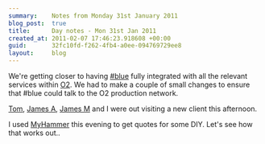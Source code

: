 ```yaml
---
summary:    Notes from Monday 31st January 2011
blog_post:  true
title:      Day notes - Mon 31st Jan 2011
created_at: 2011-02-07 17:46:23.918608 +00:00
guid:       32fc10fd-f262-4fb4-a0ee-094769729ee8
layout:     blog
---
```

We're getting closer to having [#blue](https://hashblue.com/) fully integrated with all the relevant services within [O2](http://www.o2.co.uk/).  We had to make a couple of small changes to ensure that #blue could talk to the O2 production network.

[Tom](http://tomafro.net/), [James A](http://interblah.net/), [James M](http://jamesmead.org/) and I were out visiting a new client this afternoon.

I used [MyHammer](http://www.myhammer.co.uk/) this evening to get quotes for some DIY.  Let's see how that works out..
